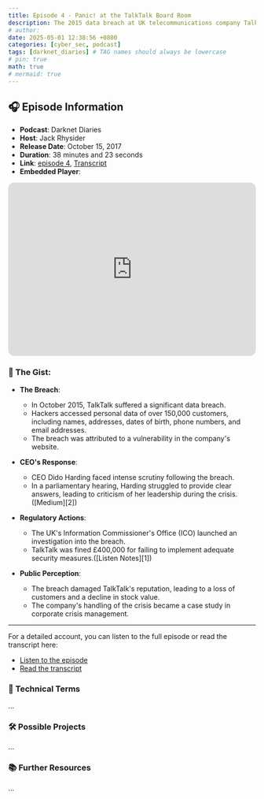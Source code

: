 ```yaml
---
title: Episode 4 - Panic! at the TalkTalk Board Room
description: The 2015 data breach at UK telecommunications company TalkTalk, its aftermath, and the company's crisis management.
# author:
date: 2025-05-01 12:38:56 +0800
categories: [cyber_sec, podcast]
tags: [darknet_diaries] # TAG names should always be lowercase
# pin: true
math: true
# mermaid: true
---
```


## 🎧 Episode Information

- **Podcast**: Darknet Diaries
- **Host**: Jack Rhysider
- **Release Date**: October 15, 2017
- **Duration**: 38 minutes and 23 seconds
- **Link**: [episode 4](https://darknetdiaries.com/episode/4/), [Transcript](https://darknetdiaries.com/transcript/4/)
- **Embedded Player**:
<iframe style="border-radius:12px" src="https://open.spotify.com/embed/episode/4fihCSOPKrIDXPB2azNgOc?utm_source=generator" width="100%" height="352" frameBorder="0" allowfullscreen="" allow="autoplay; clipboard-write; encrypted-media; fullscreen; picture-in-picture" loading="lazy"></iframe>

### 📝 The Gist:

- **The Breach**:

  - In October 2015, TalkTalk suffered a significant data breach.
  - Hackers accessed personal data of over 150,000 customers, including names, addresses, dates of birth, phone numbers, and email addresses.
  - The breach was attributed to a vulnerability in the company's website.

- **CEO's Response**:

  - CEO Dido Harding faced intense scrutiny following the breach.
  - In a parliamentary hearing, Harding struggled to provide clear answers, leading to criticism of her leadership during the crisis.([Medium][2])

- **Regulatory Actions**:

  - The UK's Information Commissioner's Office (ICO) launched an investigation into the breach.
  - TalkTalk was fined £400,000 for failing to implement adequate security measures.([Listen Notes][1])

- **Public Perception**:

  - The breach damaged TalkTalk's reputation, leading to a loss of customers and a decline in stock value.
  - The company's handling of the crisis became a case study in corporate crisis management.

---

For a detailed account, you can listen to the full episode or read the transcript here:

- [Listen to the episode](https://darknetdiaries.com/episode/4/)
- [Read the transcript](https://darknetdiaries.com/transcript/4/)

### 🧠 Technical Terms

...

### 🛠️ Possible Projects

...

### 📚 Further Resources

...
